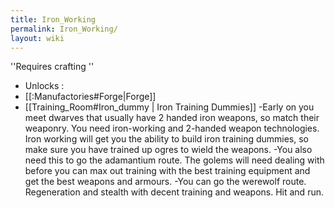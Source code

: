 ```yaml
---
title: Iron_Working
permalink: Iron_Working/
layout: wiki
---
```




''Requires crafting
''
- Unlocks :
- [[:Manufactories#Forge|Forge]]
- [[Training_Room#Iron_dummy | Iron Training Dummies]]
-Early on you meet dwarves that usually have 2 handed iron weapons, so match their weaponry. You need iron-working and 2-handed weapon technologies. Iron working will get you the ability to build iron training dummies, so make sure you have trained up ogres to wield the weapons. 
-You also need this to go the adamantium route. The golems will need dealing with before you can max out training with the best training equipment and get the best weapons and armours.
-You can go the werewolf route. Regeneration and stealth with decent training and weapons. Hit and run.